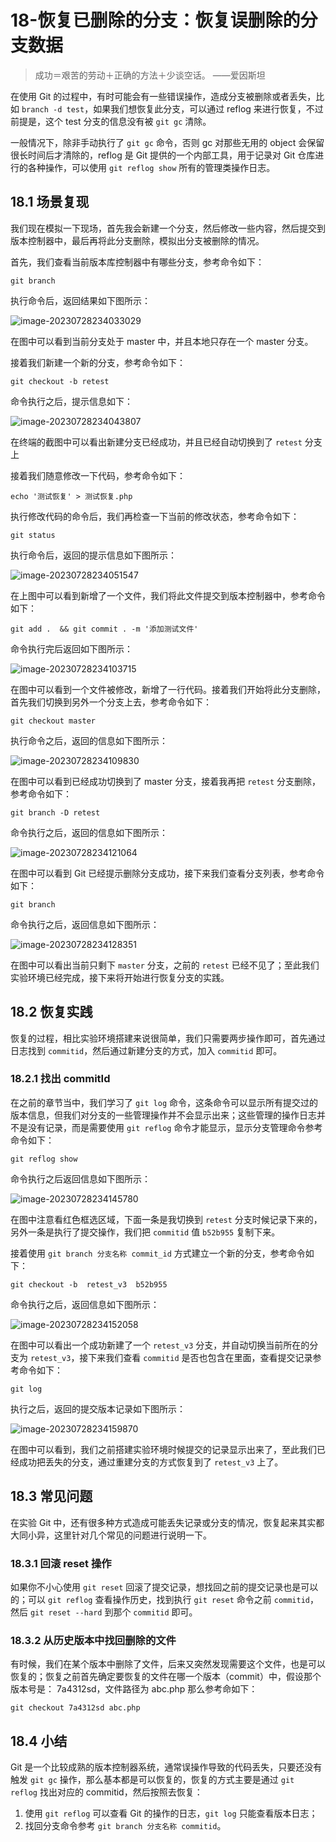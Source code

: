 # 18-恢复已删除的分支：恢复误删除的分支数据



> 成功＝艰苦的劳动＋正确的方法＋少谈空话。 ——爱因斯坦

在使用 Git 的过程中，有时可能会有一些错误操作，造成分支被删除或者丢失，比如 `branch -d test`，如果我们想恢复此分支，可以通过 reflog 来进行恢复，不过前提是，这个 test 分支的信息没有被 `git gc` 清除。

一般情况下，除非手动执行了 `git gc` 命令，否则 gc 对那些无用的 object 会保留很长时间后才清除的，reflog 是 Git 提供的一个内部工具，用于记录对 Git 仓库进行的各种操作，可以使用 `git reflog show` 所有的管理类操作日志。

## 18.1 场景复现

我们现在模拟一下现场，首先我会新建一个分支，然后修改一些内容，然后提交到版本控制器中，最后再将此分支删除，模拟出分支被删除的情况。

首先，我们查看当前版本库控制器中有哪些分支，参考命令如下：

```
git branch
```

执行命令后，返回结果如下图所示：

![image-20230728234033029](./assets/image-20230728234033029.png)

在图中可以看到当前分支处于 master 中，并且本地只存在一个 master 分支。

接着我们新建一个新的分支，参考命令如下：

```
git checkout -b retest
```

命令执行之后，提示信息如下：

![image-20230728234043807](./assets/image-20230728234043807.png)

在终端的截图中可以看出新建分支已经成功，并且已经自动切换到了 `retest` 分支上

接着我们随意修改一下代码，参考命令如下：

```
echo '测试恢复' > 测试恢复.php
```

执行修改代码的命令后，我们再检查一下当前的修改状态，参考命令如下：

```
git status
```

执行命令后，返回的提示信息如下图所示：

![image-20230728234051547](./assets/image-20230728234051547.png)

在上图中可以看到新增了一个文件，我们将此文件提交到版本控制器中，参考命令如下：

```
git add .  && git commit . -m '添加测试文件'
```

命令执行完后返回如下图所示：

![image-20230728234103715](./assets/image-20230728234103715.png)

在图中可以看到一个文件被修改，新增了一行代码。接着我们开始将此分支删除，首先我们切换到另外一个分支上去，参考命令如下：

```
git checkout master
```

执行命令之后，返回的信息如下图所示：

![image-20230728234109830](./assets/image-20230728234109830.png)

在图中可以看到已经成功切换到了 master 分支，接着我再把 `retest` 分支删除，参考命令如下：

```
git branch -D retest
```

命令执行之后，返回的信息如下图所示：

![image-20230728234121064](./assets/image-20230728234121064.png)

在图中可以看到 Git 已经提示删除分支成功，接下来我们查看分支列表，参考命令如下：

```
git branch
```

命令执行之后，返回信息如下图所示：

![image-20230728234128351](./assets/image-20230728234128351.png)

在图中可以看出当前只剩下 `master` 分支，之前的 `retest` 已经不见了；至此我们实验环境已经完成，接下来将开始进行恢复分支的实践。

## 18.2 恢复实践

恢复的过程，相比实验环境搭建来说很简单，我们只需要两步操作即可，首先通过日志找到 `commitid`，然后通过新建分支的方式，加入 `commitid` 即可。

### 18.2.1 找出 commitId

在之前的章节当中，我们学习了 `git log` 命令，这条命令可以显示所有提交过的版本信息，但我们对分支的一些管理操作并不会显示出来；这些管理的操作日志并不是没有记录，而是需要使用 `git reflog` 命令才能显示，显示分支管理命令参考命令如下：

```
git reflog show
```

命令执行之后返回信息如下图所示：

![image-20230728234145780](./assets/image-20230728234145780.png)

在图中注意看红色框选区域，下面一条是我切换到 `retest` 分支时候记录下来的，另外一条是执行了提交操作，我们把 `commitid` 值 `b52b955` 复制下来。

接着使用 `git branch 分支名称 commit_id` 方式建立一个新的分支，参考命令如下：

```
git checkout -b  retest_v3  b52b955
```

命令执行之后，返回信息如下图所示：

![image-20230728234152058](./assets/image-20230728234152058.png)

在图中可以看出一个成功新建了一个 `retest_v3` 分支，并自动切换当前所在的分支为 `retest_v3`，接下来我们查看 `commitid` 是否也包含在里面，查看提交记录参考命令如下：

```
git log
```

执行之后，返回的提交版本记录如下图所示：

![image-20230728234159870](./assets/image-20230728234159870.png)

在图中可以看到，我们之前搭建实验环境时候提交的记录显示出来了，至此我们已经成功把丢失的分支，通过重建分支的方式恢复到了 `retest_v3` 上了。

## 18.3 常见问题

在实验 Git 中，还有很多种方式造成可能丢失记录或分支的情况，恢复起来其实都大同小异，这里针对几个常见的问题进行说明一下。

### 18.3.1 回滚 reset 操作

如果你不小心使用 `git reset` 回滚了提交记录，想找回之前的提交记录也是可以的；可以 `git reflog` 查看操作历史，找到执行 `git reset` 命令之前 `commitid`，然后 `git reset --hard` 到那个 `commitid` 即可。

### 18.3.2 从历史版本中找回删除的文件

有时候，我们在某个版本中删除了文件，后来又突然发现需要这个文件，也是可以恢复的；恢复之前首先确定要恢复的文件在哪一个版本（commit）中，假设那个版本号是： 7a4312sd，文件路径为 abc.php 那么参考命如下：

```
git checkout 7a4312sd abc.php
```

## 18.4 小结

Git 是一个比较成熟的版本控制器系统，通常误操作导致的代码丢失，只要还没有触发 `git gc` 操作，那么基本都是可以恢复的，恢复的方式主要是通过 `git reflog` 找出对应的 commitid，然后按照去恢复：

1. 使用 `git reflog` 可以查看 Git 的操作的日志，`git log` 只能查看版本日志；
2. 找回分支命令参考 `git branch 分支名称 commitid`。
